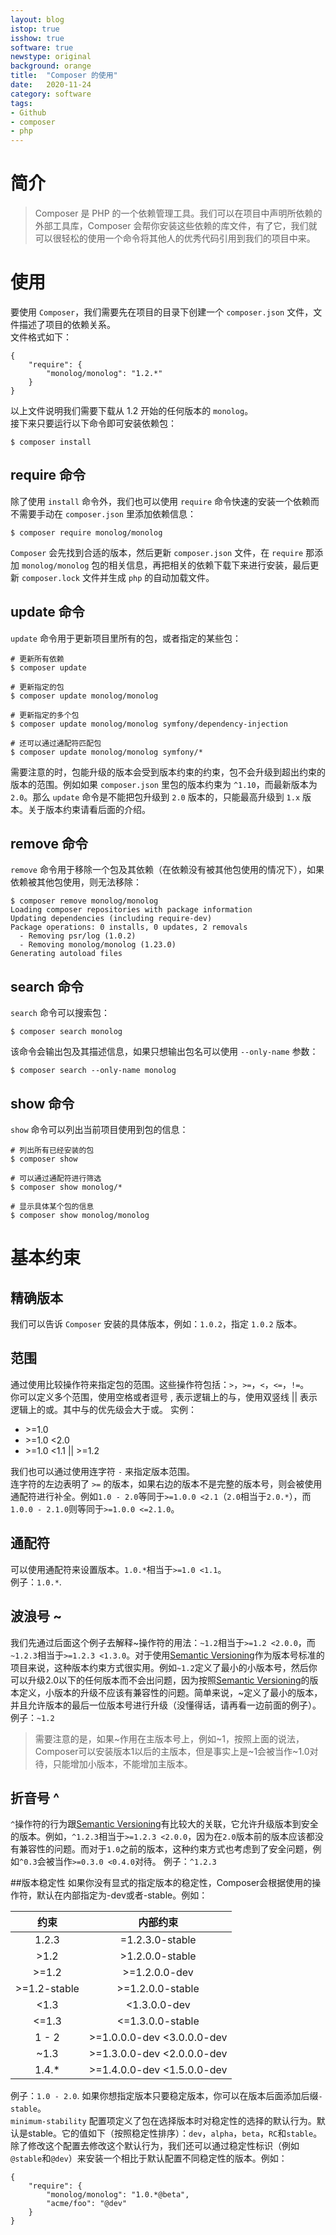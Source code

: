 ```yaml
---
layout: blog
istop: true
isshow: true
software: true
newstype: original
background: orange
title:  "Composer 的使用"
date:   2020-11-24
category: software
tags:
- Github
- composer
- php
---
```

# 简介
> Composer 是 PHP 的一个依赖管理工具。我们可以在项目中声明所依赖的外部工具库，Composer 会帮你安装这些依赖的库文件，有了它，我们就可以很轻松的使用一个命令将其他人的优秀代码引用到我们的项目中来。  

# 使用
要使用 `Composer`，我们需要先在项目的目录下创建一个 `composer.json` 文件，文件描述了项目的依赖关系。  
文件格式如下：  
```
{
    "require": {
        "monolog/monolog": "1.2.*"
    }
}
```
以上文件说明我们需要下载从 1.2 开始的任何版本的 `monolog`。  
接下来只要运行以下命令即可安装依赖包：  
```
$ composer install
```
## require 命令
除了使用 `install` 命令外，我们也可以使用 `require` 命令快速的安装一个依赖而不需要手动在 `composer.json` 里添加依赖信息：  
```
$ composer require monolog/monolog
```
`Composer` 会先找到合适的版本，然后更新 `composer.json` 文件，在 `require` 那添加 `monolog/monolog` 包的相关信息，再把相关的依赖下载下来进行安装，最后更新 `composer.lock` 文件并生成 `php` 的自动加载文件。  

## update 命令
`update` 命令用于更新项目里所有的包，或者指定的某些包：  
```
# 更新所有依赖
$ composer update

# 更新指定的包
$ composer update monolog/monolog

# 更新指定的多个包
$ composer update monolog/monolog symfony/dependency-injection

# 还可以通过通配符匹配包
$ composer update monolog/monolog symfony/*
```
需要注意的时，包能升级的版本会受到版本约束的约束，包不会升级到超出约束的版本的范围。例如如果 `composer.json` 里包的版本约束为 `^1.10`，而最新版本为 `2.0`。那么 `update` 命令是不能把包升级到 `2.0` 版本的，只能最高升级到 `1.x` 版本。关于版本约束请看后面的介绍。  

## remove 命令
`remove` 命令用于移除一个包及其依赖（在依赖没有被其他包使用的情况下），如果依赖被其他包使用，则无法移除：  
```
$ composer remove monolog/monolog
Loading composer repositories with package information
Updating dependencies (including require-dev)
Package operations: 0 installs, 0 updates, 2 removals
  - Removing psr/log (1.0.2)
  - Removing monolog/monolog (1.23.0)
Generating autoload files
```

## search 命令
`search` 命令可以搜索包：  
```
$ composer search monolog
```
该命令会输出包及其描述信息，如果只想输出包名可以使用 `--only-name` 参数：  
```
$ composer search --only-name monolog
```

## show 命令
`show` 命令可以列出当前项目使用到包的信息：  
```
# 列出所有已经安装的包
$ composer show

# 可以通过通配符进行筛选
$ composer show monolog/*

# 显示具体某个包的信息
$ composer show monolog/monolog
```

# 基本约束
## 精确版本
我们可以告诉 `Composer` 安装的具体版本，例如：`1.0.2`，指定 `1.0.2` 版本。  

## 范围
通过使用比较操作符来指定包的范围。这些操作符包括：`>`，`>=`，`<`，`<=`，`!=`。  
你可以定义多个范围，使用空格或者逗号 , 表示逻辑上的与，使用双竖线 || 表示逻辑上的或。其中与的优先级会大于或。 实例：  
* \>=1.0  
* \>=1.0 <2.0  
* \>=1.0 <1.1 || >=1.2  

我们也可以通过使用连字符 `-` 来指定版本范围。  
连字符的左边表明了 `>=` 的版本，如果右边的版本不是完整的版本号，则会被使用通配符进行补全。例如`1.0 - 2.0`等同于`>=1.0.0 <2.1`（`2.0`相当于`2.0.*`），而`1.0.0 - 2.1.0`则等同于`>=1.0.0 <=2.1.0`。  

## 通配符
可以使用通配符来设置版本。`1.0.*`相当于`>=1.0 <1.1`。  
例子：`1.0.*`. 


## 波浪号 ~
我们先通过后面这个例子去解释~操作符的用法：`~1.2`相当于`>=1.2 <2.0.0`，而`~1.2.3`相当于`>=1.2.3 <1.3.0`。对于使用[Semantic Versioning](http://semver.org/)作为版本号标准的项目来说，这种版本约束方式很实用。例如`~1.2`定义了最小的小版本号，然后你可以升级2.0以下的任何版本而不会出问题，因为按照[Semantic Versioning](http://semver.org/)的版本定义，小版本的升级不应该有兼容性的问题。简单来说，~定义了最小的版本，并且允许版本的最后一位版本号进行升级（没懂得话，请再看一边前面的例子）。  
例子：`~1.2`

> 需要注意的是，如果~作用在主版本号上，例如~1，按照上面的说法，Composer可以安装版本1以后的主版本，但是事实上是~1会被当作~1.0对待，只能增加小版本，不能增加主版本。

## 折音号 ^
`^`操作符的行为跟[Semantic Versioning](http://semver.org/)有比较大的关联，它允许升级版本到安全的版本。例如，`^1.2.3`相当于`>=1.2.3 <2.0.0`，因为在`2.0`版本前的版本应该都没有兼容性的问题。而对于`1.0`之前的版本，这种约束方式也考虑到了安全问题，例如`^0.3`会被当作`>=0.3.0 <0.4.0`对待。
例子：`^1.2.3`

##版本稳定性
如果你没有显式的指定版本的稳定性，Composer会根据使用的操作符，默认在内部指定为-dev或者-stable。例如：  

| 约束 | 内部约束 |
| :----: | :----: |
| 1.2.3 |=1.2.3.0-stable|
| >1.2 | >1.2.0.0-stable |
| >=1.2 | >=1.2.0.0-dev |
| >=1.2-stable | >=1.2.0.0-stable |
| <1.3 | <1.3.0.0-dev |
| <=1.3 | <=1.3.0.0-stable |
| 1 - 2 | >=1.0.0.0-dev <3.0.0.0-dev |
| ~1.3 | >=1.3.0.0-dev <2.0.0.0-dev |
| 1.4.* | >=1.4.0.0-dev <1.5.0.0-dev |

例子：`1.0 - 2.0`. 
如果你想指定版本只要稳定版本，你可以在版本后面添加后缀`-stable`。  
`minimum-stability` 配置项定义了包在选择版本时对稳定性的选择的默认行为。默认是stable。它的值如下（按照稳定性排序）：`dev`，`alpha`，`beta`，`RC`和`stable`。除了修改这个配置去修改这个默认行为，我们还可以通过稳定性标识（例如`@stable`和`@dev`）来安装一个相比于默认配置不同稳定性的版本。例如：  
```
{
    "require": {
        "monolog/monolog": "1.0.*@beta",
        "acme/foo": "@dev"
    }
}
```